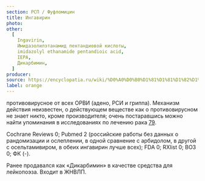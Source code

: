 ```yaml
---
section: РСП / Фуфломицин
title: Ингавирин
photo:
other:
  [
    Ingavirin,
    Имидазолилэтанамид пентандиовой кислоты,
    imidazolyl ethanamide pentandioic acid,
    IEPA,
    Дикарбимин,
  ]
producer:
source: https://encyclopatia.ru/wiki/%D0%A0%D0%B0%D1%81%D1%81%D1%82%D1%80%D0%B5%D0%BB%D1%8C%D0%BD%D1%8B%D0%B9_%D1%81%D0%BF%D0%B8%D1%81%D0%BE%D0%BA_%D0%BF%D1%80%D0%B5%D0%BF%D0%B0%D1%80%D0%B0%D1%82%D0%BE%D0%B2
label: orange
---
```


противовирусное от всех ОРВИ (адено, РСИ и гриппа). Механизм действия неизвестен, о действующем веществе как о противовирусном не знает никто, кроме производителя; очень постаравшись можно найти упоминания в исследованиях по лечению рака [79](http://www.ncbi.nlm.nih.gov/pmc/articles/PMC3796340).

Cochrane Reviews 0; Pubmed 2 (российские работы без данных о рандомизации и ослеплении, в одной сравнение с арбидолом, в другой с осельтамивиром, в обеих ингавирин лучше всех); FDA 0; RXlist 0; ВОЗ 0; ФК (-).

Ранее продавался как «Дикарбимин» в качестве средства для лейкопоэза. Входит в ЖНВЛП.

